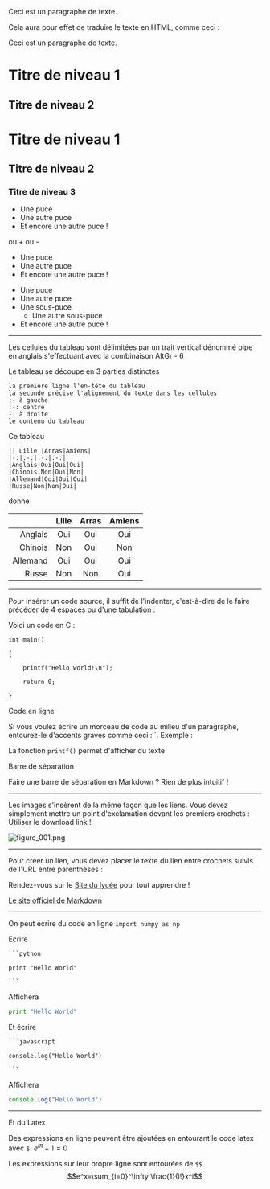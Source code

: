 Ceci est un paragraphe de texte.

Cela aura pour effet de traduire le texte en HTML, comme ceci :

<p>Ceci est un paragraphe de texte.</p>


Titre de niveau 1
=================

Titre de niveau 2
-----------------

# Titre de niveau 1

## Titre de niveau 2

### Titre de niveau 3

* Une puce
* Une autre puce
* Et encore une autre puce !

ou + ou - 

- Une puce
- Une autre puce
- Et encore une autre puce !

* Une puce
* Une autre puce
 * Une sous-puce
   * Une autre sous-puce
* Et encore une autre puce !


--------------
Les cellules du tableau sont délimitées par un trait vertical dénommé pipe en anglais s'effectuant avec la combinaison AltGr - 6

Le tableau se découpe en 3 parties distinctes

    la première ligne l'en-tête du tableau
    la seconde précise l'alignement du texte dans les cellules
    :- à gauche
    :-: centré
    -: à droite
    le contenu du tableau

Ce tableau

    || Lille |Arras|Amiens|
    |-:|:-:|:-:|:-:|
    |Anglais|Oui|Oui|Oui|
    |Chinois|Non|Oui|Non|
    |Allemand|Oui|Oui|Oui|
    |Russe|Non|Non|Oui|

donne

|| Lille |Arras|Amiens|
|-:|:-:|:-:|:-:|
|Anglais|Oui|Oui|Oui|
|Chinois|Non|Oui|Non|
|Allemand|Oui|Oui|Oui|
|Russe|Non|Non|Oui|



------------





Pour insérer un code source, il suffit de l'indenter, c'est-à-dire de le faire précéder de 4 espaces ou d'une tabulation :

Voici un code en C :


    int main()

    {

        printf("Hello world!\n");

        return 0;

    }
 
 Code en ligne

Si vous voulez écrire un morceau de code au milieu d'un paragraphe, entourez-le d'accents graves comme ceci : `. Exemple :

La fonction `printf()` permet d'afficher du texte


Barre de séparation

Faire une barre de séparation en Markdown ? Rien de plus intuitif !

-----------------


Les images s'insèrent de la même façon que les liens. Vous devez simplement mettre un point d'exclamation devant les premiers crochets :
Utiliser le download link !

![figure_001.png](https://jupyter.lyceeconnecte.fr/user/luc.vincent/files/Webinaire%20/FrontendKernel.png?_xsrf=2%7C482a92eb%7C0641d2e14678eed8e1344d8efef617c2%7C1590099676)

---------------

Pour créer un lien, vous devez placer le texte du lien entre crochets suivis de l'URL entre parenthèses :

Rendez-vous sur le [Site du lycée](https://www.lyceedesgraves.fr/) pour tout apprendre  !

[Le site officiel de Markdown](https://daringfireball.net/projects/markdown/syntax)

--------------
On peut ecrire du code en ligne `import numpy as np`

Ecrire

    ```python
    
    print "Hello World"
    
    ```
Affichera

```python
print "Hello World" 
```
Et écrire 

    ```javascript
    
    console.log("Hello World")
    
    ```
Affichera
```javascript
console.log("Hello World")
```

-----------
Et du Latex

Des expressions en ligne peuvent être ajoutées en entourant le code latex avec `$`: $e^{i\pi} + 1 = 0$

Les expressions sur leur propre ligne sont entourées de `$$`
$$e^x=\sum_{i=0}^\infty \frac{1}{i!}x^i$$


